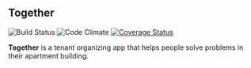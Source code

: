 ## Together

![Build Status](https://codeship.com/projects/c09887b0-04b6-0133-8447-52ca95efad4a/status?branch=master) ![Code Climate](https://codeclimate.com/github/thomascchen/together.png) [![Coverage Status](https://coveralls.io/repos/thomascchen/together/badge.svg?branch=master&service=github)](https://coveralls.io/github/thomascchen/together?branch=master)

**Together** is a tenant organizing app that helps people solve problems in their apartment building.
